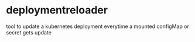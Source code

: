 # deploymentreloader
tool to update a kubernetes deployment everytime a mounted configMap or secret gets update
